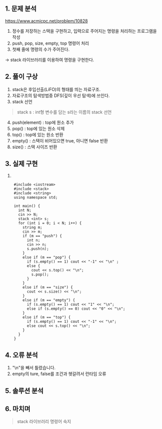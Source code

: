 ## 1. 문제 분석   

<https://www.acmicpc.net/problem/10828>  
1. 정수를 저장하는 스택을 구현하고, 입력으로 주어지는 명령을 처리하는 프로그램을 작성
2. push, pop, size, empty, top 명령어 처리
3. 첫째 줄에 명령의 수가 주어진다.

-> stack 라이브러리를 이용하여 명령을 구현한다.
     
## 2. 풀이 구상   

1. stack은 후입선출(LiFO)의 형태를 띄는 자료구조.
2. 자료구조의 탐색방법중 DFS(깊이 우선 탐색)에 쓰인다.
3. stack 선언
> stack<int> s : int형 변수를 담는 s라는 이름의 stack 선언
4. push(element) : top에 원소 추가
5. pop() : top에 있는 원소 삭제
6. top() : top에 있는 원소 반환
7. empty() : 스택이 비어있으면 true, 아니면 false 반환
8. size() : 스택 사이즈 반환
      
## 3. 실제 구현   

1. 

        #include <iostream>
        #include <stack>
        #include <string>
        using namespace std;

        int main() {
          int N;
          cin >> N;
          stack <int> s;
          for (int i = 0; i < N; i++) {
            string m;
            cin >> m;
            if (m == "push") {
              int n;
              cin >> n;
              s.push(n);
            }
            else if (m == "pop") {
              if (s.empty() == 1) cout << "-1" << "\n" ;
              else {
                cout << s.top() << "\n";
                s.pop();
              }
            }
            else if (m == "size") {
              cout << s.size() << "\n";
            }
            else if (m == "empty") {
              if (s.empty() == 1) cout << "1" << "\n";
              else if (s.empty() == 0) cout << "0" << "\n";
            }
            else if (m == "top") {
              if (s.empty() == 1) cout << "-1" << "\n";
              else cout << s.top() << "\n";
            }
          }
        }

     
## 4. 오류 분석
    
1. "\n"을 빼서 틀렸습니다.
2. empty의 ture, false를 조건과 헷갈려서 런타임 오류

## 5. 솔루션 분석
        
    

## 6. 마치며

> stack 라이브러리 명령어 숙지
